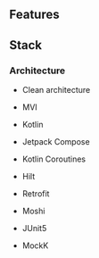 ## Features

## Stack

### Architecture
* Clean architecture
* MVI

* Kotlin
* Jetpack Compose
* Kotlin Coroutines
* Hilt
* Retrofit
* Moshi
* JUnit5
* MockK